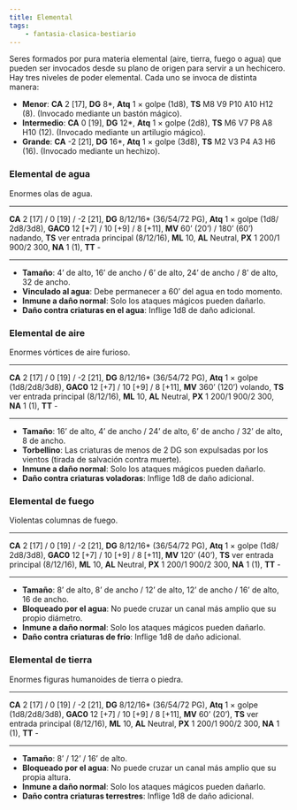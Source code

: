 ```yaml
---
title: Elemental
tags:
    - fantasia-clasica-bestiario
---
```

Seres formados por pura materia elemental (aire, tierra, fuego o agua) que pueden ser invocados desde su plano de origen para servir a un hechicero. Hay tres niveles de poder elemental. Cada uno se invoca de distinta manera:

- **Menor**:
**CA** 2 [17], **DG** 8\*, **Atq** 1 × golpe (1d8), **TS** M8 V9 P10 A10 H12 (8). (Invocado mediante un bastón mágico).
- **Intermedio**:
**CA** 0 [19], **DG** 12\*, **Atq** 1 × golpe (2d8), **TS** M6 V7 P8 A8 H10 (12). (Invocado mediante un artilugio mágico).
- **Grande**:
**CA** -2 [21], **DG** 16\*, **Atq** 1 × golpe (3d8), **TS** M2 V3 P4 A3 H6 (16). (Invocado mediante un hechizo).

### Elemental de agua
Enormes olas de agua.
___
**CA** 2 [17] / 0 [19] / -2 [21], **DG** 8/12/16\* (36/54/72 PG), **Atq** 1 × golpe (1d8/ 2d8/3d8), **GAC0** 12 [+7] / 10 [+9] / 8 [+11], **MV** 60’ (20’) / 180’ (60’) nadando, **TS** ver entrada principal (8/12/16), **ML** 10, **AL** Neutral, **PX** 1 200/1 900/2 300, **NA** 1 (1), **TT** -
___
- **Tamaño**: 4’ de alto, 16’ de ancho / 6’ de alto, 24’ de ancho / 8’ de alto, 32 de ancho.
- **Vinculado al agua**: Debe permanecer a 60’ del agua en todo momento.
- **Inmune a daño normal**: Solo los ataques mágicos pueden dañarlo.
- **Daño contra criaturas en el agua**: Inflige 1d8 de daño adicional.

### Elemental de aire
Enormes vórtices de aire furioso.
___
**CA** 2 [17] / 0 [19] / -2 [21], **DG** 8/12/16\* (36/54/72 PG), **Atq** 1 × golpe (1d8/2d8/3d8), **GAC0** 12 [+7] / 10 [+9] / 8 [+11], **MV** 360’ (120’) volando, **TS** ver entrada principal (8/12/16), **ML** 10, **AL** Neutral, **PX** 1 200/1 900/2 300, **NA** 1 (1), **TT** -
___
- **Tamaño**: 16’ de alto, 4’ de ancho / 24’ de alto, 6’ de ancho / 32’ de alto, 8 de ancho.
- **Torbellino**: Las criaturas de menos de 2 DG son expulsadas por los vientos (tirada de salvación contra muerte).
- **Inmune a daño normal**: Solo los ataques mágicos pueden dañarlo.
- **Daño contra criaturas voladoras**: Inflige 1d8 de daño adicional.

### Elemental de fuego
Violentas columnas de fuego.
___
**CA** 2 [17] / 0 [19] / -2 [21], **DG** 8/12/16\* (36/54/72 PG), **Atq** 1 × golpe (1d8/ 2d8/3d8), **GAC0** 12 [+7] / 10 [+9] / 8 [+11], **MV** 120’ (40’), **TS** ver entrada principal (8/12/16), **ML** 10, **AL** Neutral, **PX** 1 200/1 900/2 300, **NA** 1 (1), **TT** -
___
- **Tamaño**: 8’ de alto, 8’ de ancho / 12’ de alto, 12’ de ancho / 16’ de alto, 16 de ancho.
- **Bloqueado por el agua**: No puede cruzar un canal más amplio que su propio diámetro.
- **Inmune a daño normal**: Solo los ataques mágicos pueden dañarlo.
- **Daño contra criaturas de frío**: Inflige 1d8 de daño adicional.

### Elemental de tierra
Enormes figuras humanoides de tierra o piedra.
___
**CA** 2 [17] / 0 [19] / -2 [21], **DG** 8/12/16\* (36/54/72 PG), **Atq** 1 × golpe (1d8/2d8/3d8), **GAC0** 12 [+7] / 10 [+9] / 8 [+11], **MV** 60’ (20’), **TS** ver entrada principal (8/12/16), **ML** 10, **AL** Neutral, **PX** 1 200/1 900/2 300, **NA** 1 (1), **TT** -
___
- **Tamaño**: 8’ / 12’ / 16’ de alto.
- **Bloqueado por el agua**: No puede cruzar un canal más amplio que su propia altura.
- **Inmune a daño normal**: Solo los ataques mágicos pueden dañarlo.
- **Daño contra criaturas terrestres**: Inflige 1d8 de daño adicional.
